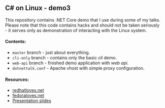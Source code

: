 
## C# on Linux - demo3

This repository contains .NET Core demo that I use during some of my talks. Please note that this code contains hacks and should not be taken seriously - it serves only as demonstration of interacting with the Linux system.

#### Contents:

* `master` branch - just about everything.
* `cli-only` branch - contains only the basic _cli_ demo.
* `web-api` branch - finished demo application with _web api._
* `dotnettalk.conf` - Apache vhost with simple proxy configuration.

#### Resources:

* [redhatloves.net](http://fedoraloves.net)
* [fedoraloves.net](http://fedoraloves.net)
* [Presentation slides](http://redhat.slides.com/rjanekov/netcore-3?token=21AOkkAZ)

